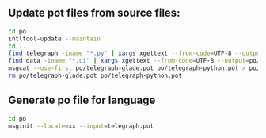 ## Update pot files from source files:

```bash
cd po  
intltool-update --maintain  
cd ..  
find telegraph -iname "*.py" | xargs xgettext --from-code=UTF-8 --output=po/telegraph-python.pot  
find data -iname "*.ui" | xargs xgettext --from-code=UTF-8 --output=po/telegraph-glade.pot -L Glade  
msgcat --use-first po/telegraph-glade.pot po/telegraph-python.pot > po/telegraph.pot  
rm po/telegraph-glade.pot po/telegraph-python.pot  
```

## Generate po file for language

```bash
cd po  
msginit --locale=xx --input=telegraph.pot
```


